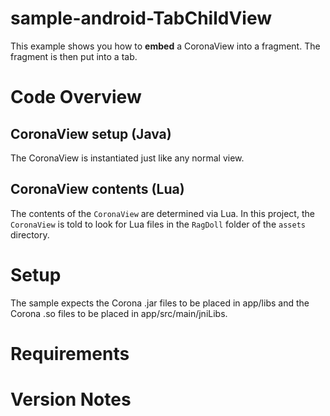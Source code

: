 sample-android-TabChildView
=======================

This example shows you how to __embed__ a CoronaView into a fragment.  The fragment is then put into a tab.

# Code Overview

## CoronaView setup (Java)

The CoronaView is instantiated just like any normal view.

## CoronaView contents (Lua)

The contents of the `CoronaView` are determined via Lua. In this project, the `CoronaView` is told to look for Lua files in the `RagDoll` folder of the `assets` directory.


# Setup

The sample expects the Corona .jar files to be placed in app/libs and the Corona .so files to be placed in app/src/main/jniLibs.


# Requirements

# Version Notes
